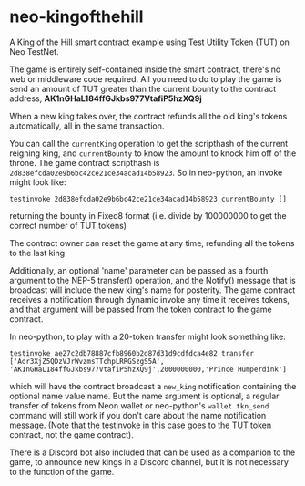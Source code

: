 # neo-kingofthehill
A King of the Hill smart contract example using Test Utility Token (TUT) on Neo TestNet.

The game is entirely self-contained inside the smart contract, there's no web or middleware code required. All you need to do to play the game is send an amount of TUT greater than the current bounty to the contract address, **AK1nGHaL184ffGJkbs977VtafiP5hzXQ9j**

When a new king takes over, the contract refunds all the old king's tokens automatically, all in the same transaction.

You can call the `currentKing` operation to get the scripthash of the current reigning king, and `currentBounty` to know the amount to knock him off of the throne. The game contract scripthash is `2d838efcda02e9b6bc42ce21ce34acad14b58923`. So in neo-python, an invoke might look like:

```
testinvoke 2d838efcda02e9b6bc42ce21ce34acad14b58923 currentBounty []
```
returning the bounty in Fixed8 format (i.e. divide by 100000000 to get the correct number of TUT tokens)

The contract owner can reset the game at any time, refunding all the tokens to the last king

Additionally, an optional 'name' parameter can be passed as a fourth argument to the NEP-5 transfer() operation, and the Notify() message that is broadcast will include the new king's name for posterity. The game contract receives a notification through dynamic invoke any time it receives tokens, and that argument will be passed from the token contract to the game contract.

In neo-python, to play with a 20-token transfer might look something like: 
```
testinvoke ae27c2db78887cfb8960b2d87d31d9cdfdca4e82 transfer ['Adr3XjZ5QDzVJrWvzmsTTchpLRRGSzgS5A',
'AK1nGHaL184ffGJkbs977VtafiP5hzXQ9j',2000000000,'Prince Humperdink']
```

which will have the contract broadcast a `new_king` notification containing the optional name value name. But the name argument is optional, a regular transfer of tokens from Neon wallet or neo-python's `wallet tkn_send` command will still work if you don't care about the name notification message. (Note that the testinvoke in this case goes to the TUT token contract, not the game contract).

There is a Discord bot also included that can be used as a companion to the game, to announce new kings in a Discord channel, but it is not necessary to the function of the game.
